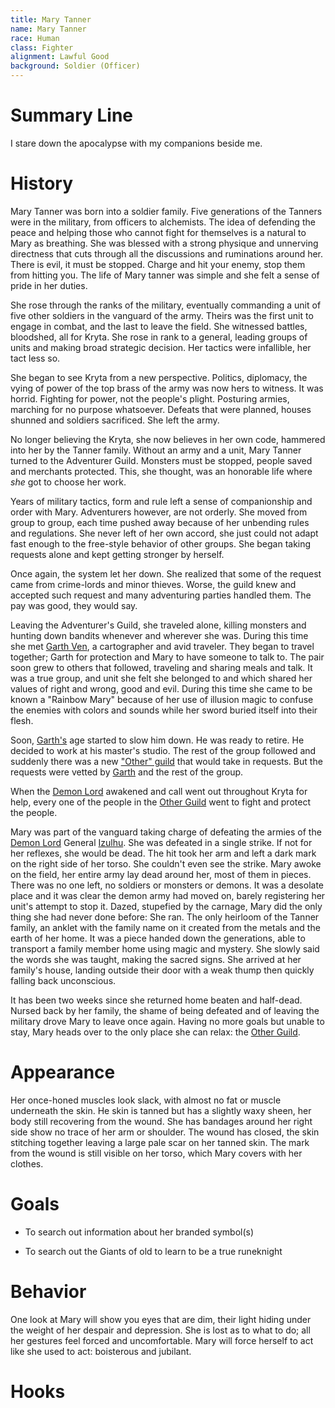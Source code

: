 ```yaml
---
title: Mary Tanner
name: Mary Tanner
race: Human
class: Fighter
alignment: Lawful Good
background: Soldier (Officer)
---
```



# Summary Line

I stare down the apocalypse with my companions beside me.

# History

Mary Tanner was born into a soldier family. Five generations of the Tanners were in the military, from officers to alchemists. The idea of defending the peace and helping those who cannot fight for themselves is a natural to Mary as breathing. She was blessed with a strong physique and unnerving directness that cuts through all the discussions and ruminations around her. There is evil, it must be stopped. Charge and hit your enemy, stop them from hitting you. The life of Mary tanner was simple and she felt a sense of pride in her duties.

She rose through the ranks of the military, eventually commanding a unit of five other soldiers in the vanguard of the army. Theirs was the first unit to engage in combat, and the last to leave the field. She witnessed battles, bloodshed, all for Kryta. She rose in rank to a general, leading groups of units and making broad strategic decision. Her tactics were infallible, her tact less so.

She began to see Kryta from a new perspective. Politics, diplomacy, the vying of power of the top brass of the army was now hers to witness. It was horrid. Fighting for power, not the people's plight. Posturing armies, marching for no purpose whatsoever. Defeats that were planned, houses shunned and soldiers sacrificed. She left the army.

No longer believing the Kryta, she now believes in her own code, hammered into her by the Tanner family. Without an army and a unit, Mary Tanner turned to the Adventurer Guild. Monsters must be stopped, people saved and merchants protected. This, she thought, was an honorable life where *she* got to choose her work.

Years of military tactics, form and rule left a sense of companionship and order with Mary. Adventurers however, are not orderly. She moved from group to group, each time pushed away because of her unbending rules and regulations. She never left of her own accord, she just could not adapt fast enough to the free-style behavior of other groups. She began taking requests alone and kept getting stronger by herself.

Once again, the system let her down. She realized that some of the request came from crime-lords and minor thieves. Worse, the guild knew and accepted such request and many adventuring parties handled them. The pay was good, they would say.

Leaving the Adventurer's Guild, she traveled alone, killing monsters and hunting down bandits whenever and wherever she was. During this time she met [Garth Ven](garth-ven.md), a cartographer and avid traveler. They began to travel together; Garth for protection and Mary to have someone to talk to. The pair soon grew to others that followed, traveling and sharing meals and talk. It was a true group, and unit she felt she belonged to and which shared her values of right and wrong, good and evil. During this time she came to be known a "Rainbow Mary" because of her use of illusion magic to confuse the enemies with colors and sounds while her sword buried itself into their flesh.

Soon, [Garth's](garth-ven.md) age started to slow him down. He was ready to retire. He decided to work at his master's studio. The rest of the group followed and suddenly there was a new ["Other" guild](../places/other-guild.md) that would take in requests. But the requests were vetted by [Garth](garth-ven.md) and the rest of the group.

When the [Demon Lord](../setting-world/demon-lord.md) awakened and call went out throughout Kryta for help, every one of the people in the [Other Guild](../places/other-guild.md) went to fight and protect the people.

Mary was part of the vanguard taking charge of defeating the armies of the [Demon Lord](../setting-world/demon-lord.md) General [Izulhu](../characters/izulhu.md). She was defeated in a single strike. If not for her reflexes, she would be dead. The hit took her arm and left a dark mark on the right side of her torso. She couldn't even see the strike. Mary awoke on the field, her entire army lay dead around her, most of them in pieces. There was no one left, no soldiers or monsters or demons. It was a desolate place and it was clear the demon army had moved on, barely registering her unit's attempt to stop it. Dazed, stupefied by the carnage, Mary did the only thing she had never done before: She ran. The only heirloom of the Tanner family, an anklet with the family name on it created from the metals and the earth of her home. It was a piece handed down the generations, able to transport a family member home using magic and mystery. She slowly said the words she was taught, making the sacred signs. She arrived at her family's house, landing outside their door with a weak thump then quickly falling back unconscious.

It has been two weeks since she returned home beaten and half-dead. Nursed back by her family, the shame of being defeated and of leaving the military drove Mary to leave once again. Having no more goals but unable to stay, Mary heads over to the only place she can relax: the [Other Guild](../places/other-guild.md).


# Appearance

Her once-honed muscles look slack, with almost no fat or muscle underneath the skin. He  skin is tanned but has a slightly waxy sheen, her body still recovering from the wound. She has bandages around her right side show no trace of her arm or shoulder. The wound has closed, the skin stitching together leaving a large pale scar on her tanned skin. The mark from the wound is still visible on her torso, which Mary covers with her clothes. 

# Goals

- To search out information about her branded symbol(s)

- To search out the Giants of old to learn to be a  true runeknight

# Behavior


One look at Mary will show you eyes that are dim, their light hiding under the weight of her despair and depression. She is lost as to what to do; all her gestures feel forced and uncomfortable. Mary will force herself to act like she used to act: boisterous and jubilant.


# Hooks


<!--  LocalWords:  Kryta
 -->
